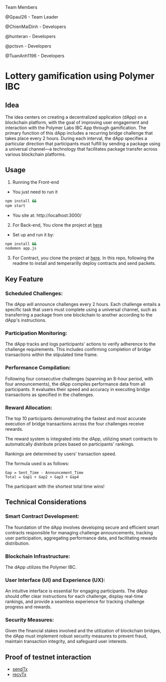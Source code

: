 Team Members

@Gpaul26 - Team Leader

@ChienMaiDinh - Developers

@hunteran - Developers

@pctsvn - Developers

@TuanAnh1196 - Developers



# Lottery gamification using Polymer IBC

## Idea

The idea centers on creating a decentralized application (dApp) on a blockchain platform, with the goal of improving user engagement and interaction with the Polymer Labs IBC App through gamification. The primary function of this dApp includes a recurring bridge challenge that takes place every 2 hours. During each interval, the dApp specifies a particular direction that participants must fulfill by sending a package using a universal channel—a technology that facilitates package transfer across various blockchain platforms.

## Usage

1. Running the Front-end

- You just need to run it 
```bash
npm install && 
npm start
```
- You site at: http://localhost:3000/ 

2. For Back-end, You clone the project at [here](https://github.com/bridge-lottery/lottery-service)

- Set up and run it by: 
```bash
npm install && 
nodemon app.js
```

3. For Contract, you clone the project at [here](https://github.com/bridge-lottery/ibc-app-solidity-template). In this repo, following the readme to install and temperarilly deploy contracts and send packets.

## Key Feature

### Scheduled Challenges:

The dApp will announce challenges every 2 hours. Each challenge entails a specific task that users must complete using a universal channel, such as transferring a package from one blockchain to another according to the dApp's instructions.

### Participation Monitoring:

The dApp tracks and logs participants' actions to verify adherence to the challenge requirements. This includes confirming completion of bridge transactions within the stipulated time frame.

### Performance Compilation:

Following four consecutive challenges (spanning an 8-hour period, with four announcements), the dApp compiles performance data from all participants. It evaluates their speed and accuracy in executing bridge transactions as specified in the challenges.

### Reward Allocation:

The top 10 participants demonstrating the fastest and most accurate execution of bridge transactions across the four challenges receive rewards.

The reward system is integrated into the dApp, utilizing smart contracts to automatically distribute prizes based on participants' rankings.

Rankings are determined by users' transaction speed.

The formula used is as follows:

```
Gap = Sent_Time - Announcement_Time
Total = Gap1 + Gap2 + Gap3 + Gap4
```

The participant with the shortest total time wins!

## Technical Considerations

### Smart Contract Development:

The foundation of the dApp involves developing secure and efficient smart contracts responsible for managing challenge announcements, tracking user participation, aggregating performance data, and facilitating rewards distribution.

### Blockchain Infrastructure:

The dApp utilizes the Polymer IBC.

### User Interface (UI) and Experience (UX):

An intuitive interface is essential for engaging participants. The dApp should offer clear instructions for each challenge, display real-time rankings, and provide a seamless experience for tracking challenge progress and rewards.

### Security Measures:

Given the financial stakes involved and the utilization of blockchain bridges, the dApp must implement robust security measures to prevent fraud, maintain transaction integrity, and safeguard user interests.


## Proof of testnet interaction
- [sendTx](https://optimism-sepolia.blockscout.com/tx/0xd679fc3331f3dfb089efde1ad5d04305839e3523f0c441075b8c082b2b6df1d7)
- [recvTx](https://optimism-sepolia.blockscout.com/tx/0xe29b6003c734ec5e14a5712ef5d79bcb0d149b8cb23accb7691995f0550c36e3)
